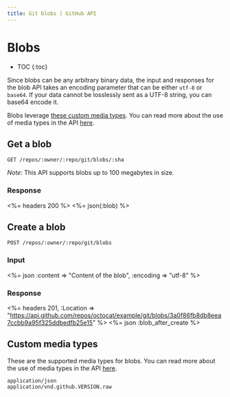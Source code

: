```yaml
---
title: Git blobs | GitHub API
---
```


# Blobs

* TOC
{:toc}

Since blobs can be any arbitrary binary data, the input and responses for the blob API takes an encoding parameter that can be either `utf-8` or `base64`.  If your data cannot be losslessly sent as a UTF-8 string, you can base64 encode it.

Blobs leverage [these custom media types](#custom-media-types). You can read more about the use of media types in the API [here](/v3/media/).

## Get a blob

    GET /repos/:owner/:repo/git/blobs/:sha

*Note*: This API supports blobs up to 100 megabytes in size.

### Response

<%= headers 200 %>
<%= json(:blob) %>

## Create a blob

    POST /repos/:owner/:repo/git/blobs

### Input

<%= json :content => "Content of the blob", :encoding => "utf-8" %>

### Response

<%= headers 201,
      :Location => "https://api.github.com/repos/octocat/example/git/blobs/3a0f86fb8db8eea7ccbb9a95f325ddbedfb25e15" %>
<%= json :blob_after_create %>

## Custom media types

These are the supported media types for blobs. You can read more about the use of media types in the API [here](/v3/media/).

    application/json
    application/vnd.github.VERSION.raw

